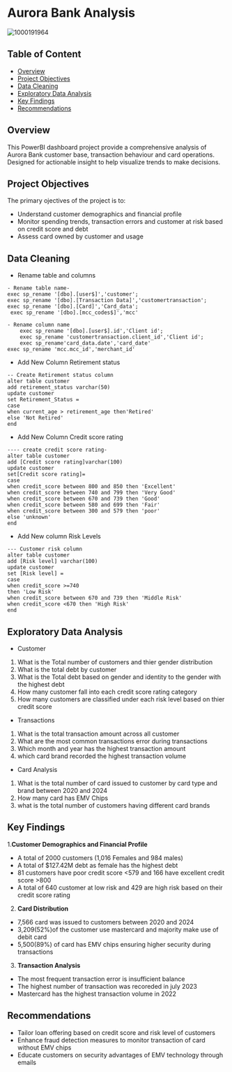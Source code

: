 # Aurora Bank Analysis 
![1000191964](https://github.com/user-attachments/assets/fe9e2d3d-9fc0-4e27-a5c3-79c35025b5f9)
## Table of Content
- [Overview](#overview)
- [Project Objectives](#project-objectives)
- [Data Cleaning](#data-cleaning)
- [Exploratory Data Analysis](#exploratory-data-analysis)
- [Key Findings](#key-findings)
- [Recommendations](#recommendations)

## Overview 
This PowerBI dashboard project provide a comprehensive analysis of Aurora Bank customer base, transaction behaviour and card operations. Designed for actionable insight to help visualize trends to make decisions.
## Project Objectives
The primary ojectives of the project is to:
- Understand customer demographics and financial profile
- Monitor spending trends, transaction errors and customer at risk based on credit score and debt
- Assess card owned by customer and usage

## Data Cleaning 
- Rename table and columns
```
- Rename table name-
exec sp_rename '[dbo].[user$]','customer';
exec sp_rename '[dbo].[Transaction Data]','customertransaction';
exec sp_rename '[dbo].[Card]','Card_data';
 exec sp_rename '[dbo].[mcc_codes$]','mcc'

- Rename column name
    exec sp_rename '[dbo].[user$].id','Client id';
	exec sp_rename 'customertransaction.client_id','Client id';
	exec sp_rename'card_data.date','card_date'
exec sp_rename 'mcc.mcc_id','merchant_id'
```
- Add New Column Retirement status 
```
-- Create Retirement status column
alter table customer
add retirement_status varchar(50)
update customer
set Retirement_Status =
case
when current_age > retirement_age then'Retired'
else 'Not Retired'
end
```
- Add New Column Credit score rating
```
---- create credit score rating-
alter table customer
add [Credit score rating]varchar(100)
update customer
set[Credit score rating]=
case
when credit_score between 800 and 850 then 'Excellent'
when credit_score between 740 and 799 then 'Very Good'
when credit_score between 670 and 739 then 'Good'
when credit_score between 580 and 699 then 'Fair'
when credit_score between 300 and 579 then 'poor'
else 'unknown'
end
```
- Add New column Risk Levels
```
--- Customer risk column
alter table customer
add [Risk level] varchar(100)
update customer
set [Risk level] =
case 
when credit_score >=740 
then 'Low Risk'
when credit_score between 670 and 739 then 'Middle Risk'
when credit_score <670 then 'High Risk'
end
```
## Exploratory Data Analysis 
- Customer
1. What is the Total number of customers and thier gender distribution
2. What is the total debt by customer
3. What is the Total debt based on gender and identity to the gender with the highest debt
4. How many customer fall into each credit score rating category 
5. How many customers are classified under each risk level based on thier credit score

- Transactions
1. What is the total transaction amount across all customer
2. What are the most common transactions error during transactions
3. Which month and year has the highest transaction amount
4. which card brand recorded the highest transaction volume

- Card Analysis
1. What is the total number of card issued to customer by card type and brand between 2020 and 2024
2. How many card has EMV Chips
3. what is the total number of customers having different card brands

 ## Key Findings
1.**Customer Demographics and Financial Profile**
- A total of 2000 customers (1,016 Females and 984 males)
- A total of $127.42M debt as female has the highest debt
- 81 customers have poor credit score <579 and 166 have excellent credit score >800
- A total of 640 customer at low risk and 429 are high risk based on their credit score rating 

2. **Card Distribution**
- 7,566 card was issued to customers between 2020 and 2024
- 3,209(52%)of the customer use mastercard and majority make use of debit card
- 5,500(89%) of card has EMV chips ensuring higher security during transactions

3. **Transaction Analysis**
- The most frequent transaction error is insufficient balance
- The highest number of transaction was recoreded in july 2023
- Mastercard has the highest transaction volume  in 2022

## Recommendations
- Tailor loan offering based on credit score and risk level of customers
- Enhance fraud detection measures to monitor transaction of card without EMV chips
- Educate customers on security advantages of EMV technology through emails
  
